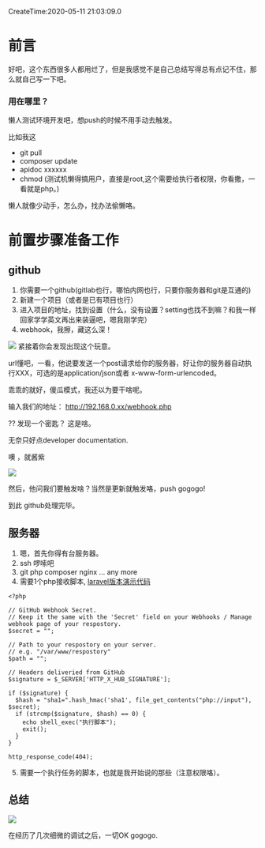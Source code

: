 CreateTime:2020-05-11 21:03:09.0

# 前言

好吧，这个东西很多人都用烂了，但是我感觉不是自己总结写得总有点记不住，那么就自己写一下吧。

### 用在哪里？

懒人测试环境开发吧，想push的时候不用手动去触发。

比如我这

- git pull
- composer update
- apidoc xxxxxx
- chmod (测试机懒得搞用户，直接是root,这个需要给执行者权限，你看撒，一看就是php。)

懒人就像少动手，怎么办，找办法偷懒咯。

# 前置步骤准备工作

## github

1. 你需要一个github(gitlab也行，哪怕内网也行，只要你服务器和git是互通的)
2. 新建一个项目（或者是已有项目也行）
3. 进入项目的地址，找到设置（什么，没有设置？setting也找不到嘛？和我一样回家学学英文再出来装逼吧，嗯我刚学完）
4. webhook，我擦，藏这么深！

![](https://oscimg.oschina.net/oscnet/up-a20f4f1c7f78a2acc8430c2df6f7f8952f0.png)
紧接着你会发现出现这个玩意。

url懂吧，一看，他说要发送一个post请求给你的服务器，好让你的服务器自动执行XXX，可选的是application/json或者 x-www-form-urlencoded。

乖乖的就好，傻瓜模式，我还以为要干啥呢。

输入我们的地址： http://192.168.0.xx/webhook.php

?? 发现一个密匙？ 这是啥。

无奈只好点developer documentation.

噢 ，就酱紫

![](https://oscimg.oschina.net/oscnet/up-3e047224d5b79aa1a3754a622011938b9be.png)

然后，他问我们要触发啥？当然是更新就触发咯，push gogogo!

到此 github处理完毕。

## 服务器

1. 嗯，首先你得有台服务器。
2. ssh 啰嗦吧
3. git php composer nginx ... any more
4. 需要1个php接收脚本, [laravel版本演示代码](https://github.com/lwl1989/liuliu/blob/master/app/Http/Controllers/Controller.php)

```
<?php

// GitHub Webhook Secret.
// Keep it the same with the 'Secret' field on your Webhooks / Manage webhook page of your respostory.
$secret = "";

// Path to your respostory on your server.
// e.g. "/var/www/respostory"
$path = "";

// Headers deliveried from GitHub
$signature = $_SERVER['HTTP_X_HUB_SIGNATURE'];

if ($signature) {
  $hash = "sha1=".hash_hmac('sha1', file_get_contents("php://input"), $secret);
  if (strcmp($signature, $hash) == 0) {
    echo shell_exec("执行脚本");
    exit();
  }
}

http_response_code(404);

```

5. 需要一个执行任务的脚本，也就是我开始说的那些（注意权限咯）。


## 总结

![](https://oscimg.oschina.net/oscnet/up-db1aecaa68ff53cd75b71c23affbf4a27dc.png)

在经历了几次细微的调试之后，一切OK
gogogo.




